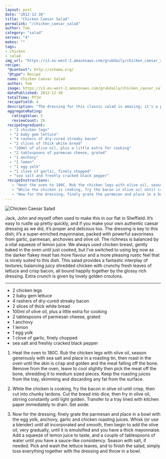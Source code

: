 ```yaml
---
layout: post
date: "2012-12-30"
title: "Chicken Caesar Salad"
permalink: "/chicken_caesar_salad"
author: Tom
category: "salad"
serves: "4"
makes: ""
tags:
- chicken
- salad
img_url: "https://s3.eu-west-2.amazonaws.com/grubdaily/chicken_caesar_salad.jpg"
recipe:
 "@context": http://schema.org/
 "@type": Recipe
 name: Chicken Caesar Salad
 author: Tom
 image: https://s3.eu-west-2.amazonaws.com/grubdaily/chicken_caesar_salad.jpg
 datePublished: 2012-12-30
 totalTime: PT1H
 recipeYield: 4
 description: "The dressing for this classic salad is amazing; it's a powerfully flavoured mayonnaise."
 aggregateRating:
   ratingValue: 5
   reviewCount: 26
 recipeIngredient:
  - "2 chicken legs"
  - "2 baby gem lettuce"
  - "4 rashers of dry-cured streaky bacon"
  - "2 slices of thick white bread"
  - "100ml of olive oil, plus a little extra for cooking"
  - "2 tablespoons of parmesan cheese, grated"
  - "1 anchovy"
  - "1 lemon"
  - "1 egg yolk"
  - "1 clove of garlic, finely chopped"
  - "sea salt and freshly cracked black pepper"
 recipeInstructions:
   - "Heat the oven to 180C. Rub the chicken legs with olive oil, season generously with sea salt and place in a roasting tin, then roast in the oven until the skin is crisp and golden and the meat almost falling off the bone. Remove from the oven, leave to cool slightly then pick the meat off the bone, shredding it to medium sized pieces. Keep the roasting juices from the tray, skimming and discarding any fat from the surface."
   - "While the chicken is cooking, fry the bacon in olive oil until crisp, then cut into chunky lardons. Cut the bread into dice, then fry in olive oil, stirring constantly until light golden. Transfer to a tray lined with kitchen paper immediately to drain. Set aside."
   - "Now for the dressing; finely grate the parmesan and place in a bowl with the egg yolk, anchovy, garlic and chicken roasting juices. Whisk (or use a blender) until all incorporated and smooth, then begin to add the olive oil, very gradually, until it is emulsified and you have a thick mayonnaise. Add a squeeze of lemon juice to taste, and a couple of tablespoons of water until you have a sauce-like consistency. Season with salt, if needed. Pick and wash the lettuce leaves, and to finish the salad, simply toss everything together with the dressing and throw in a bowl."
---
```

<img src="https://s3.eu-west-2.amazonaws.com/grubdaily/chicken_caesar_salad.jpg" alt="Chicken Caesar Salad" />

Jack, John and myself often used to make this in our flat in Sheffield. It’s easy to rustle up pretty quickly, and if you make your own authentic caesar dressing as we did, it’s proper and delicious too. The dressing is key to this dish; it’s a super-enriched mayonnaise, packed with powerful savoriness from garlic, parmesan, anchovies and olive oil. The richness is balanced by a vital squeeze of lemon juice. We always used chicken breast, gently baked in the oven until just cooked, but I’ve switched to using leg now as the darker flakey meat has more flavour and a more pleasing rustic feel that is nicely suited to this dish. This salad provides a fantastic interplay of textures; balancing juicy shredded chicken with crunchy fresh leaves of lettuce and crisp bacon, all bound happily together by the glossy rich dressing. Extra crunch is given by lovely golden croutons.

---
* 2 chicken legs
* 2 baby gem lettuce
* 4 rashers of dry-cured streaky bacon
* 2 slices of thick white bread
* 100ml of olive oil, plus a little extra for cooking
* 2 tablespoons of parmesan cheese, grated
* 1 anchovy
* 1 lemon
* 1 egg yolk
* 1 clove of garlic, finely chopped
* sea salt and freshly cracked black pepper

1. Heat the oven to 180C. Rub the chicken legs with olive oil, season generously with sea salt and place in a roasting tin, then roast in the oven until the skin is crisp and golden and the meat falling off the bone. Remove from the oven, leave to cool slightly then pick the meat off the bone, shredding it to medium sized pieces. Keep the roasting juices from the tray, skimming and discarding any fat from the surface.

2. While the chicken is cooking, fry the bacon in olive oil until crisp, then cut into chunky lardons. Cut the bread into dice, then fry in olive oil, stirring constantly until light golden. Transfer to a tray lined with kitchen paper immediately to drain. Set aside.

3. Now for the dressing; finely grate the parmesan and place in a bowl with the egg yolk, anchovy, garlic and chicken roasting juices. Whisk (or use a blender) until all incorporated and smooth, then begin to add the olive oil, very gradually, until it is emulsified and you have a thick mayonnaise. Add a squeeze of lemon juice to taste, and a couple of tablespoons of water until you have a sauce-like consistency. Season with salt, if needed. Pick and wash the lettuce leaves, and to finish the salad, simply toss everything together with the dressing and throw in a bowl.
